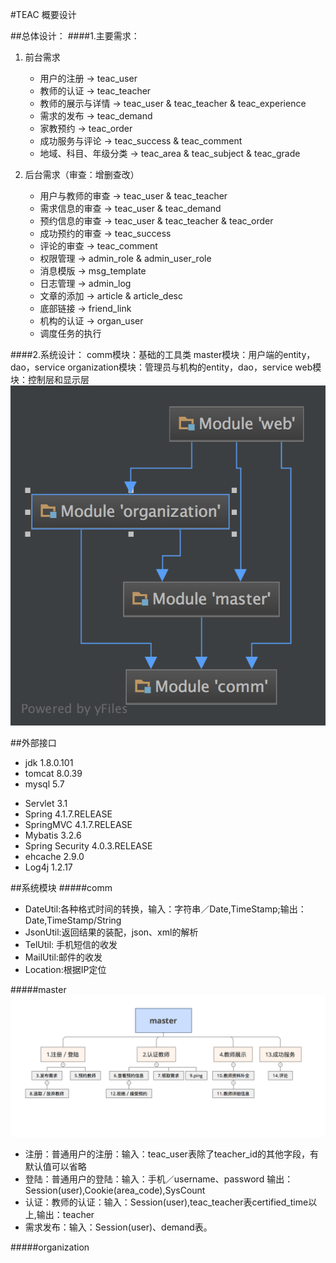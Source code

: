 #TEAC 概要设计

##总体设计：
####1.主要需求：
1. 前台需求

    + 用户的注册 -> teac_user 
    + 教师的认证 -> teac_teacher
    + 教师的展示与详情 -> teac_user & teac_teacher & teac_experience
    + 需求的发布 -> teac_demand
    + 家教预约 -> teac_order
    + 成功服务与评论 -> teac_success & teac_comment
    + 地域、科目、年级分类 -> teac_area & teac_subject & teac_grade

2. 后台需求（审查：增删查改）

    + 用户与教师的审查 -> teac_user & teac_teacher
    + 需求信息的审查 -> teac_user & teac_demand
    + 预约信息的审查 -> teac_user & teac_teacher & teac_order
    + 成功预约的审查 -> teac_success
    + 评论的审查 -> teac_comment
    + 权限管理 -> admin_role & admin_user_role
    + 消息模版 -> msg_template
    + 日志管理 -> admin_log
    + 文章的添加 -> article & article_desc
    + 底部链接 -> friend_link
    + 机构的认证 -> organ_user
    + 调度任务的执行 
    
####2.系统设计：
comm模块：基础的工具类
master模块：用户端的entity，dao，service
organization模块：管理员与机构的entity，dao，service
web模块：控制层和显示层
![overallDesign](img/overallDesign.png)
    
##外部接口
- jdk 1.8.0.101
- tomcat 8.0.39
- mysql 5.7
    
+ Servlet 3.1
+ Spring 4.1.7.RELEASE
+ SpringMVC 4.1.7.RELEASE
+ Mybatis 3.2.6
+ Spring Security 4.0.3.RELEASE
+ ehcache 2.9.0
+ Log4j 1.2.17

##系统模块
#####comm
- DateUtil:各种格式时间的转换，输入：字符串／Date,TimeStamp;输出：Date,TimeStamp/String
- JsonUtil:返回结果的装配，json、xml的解析
- TelUtil: 手机短信的收发
- MailUtil:邮件的收发
- Location:根据IP定位

#####master
![masterDesign](img/masterDesign.png)
- 注册：普通用户的注册：输入：teac_user表除了teacher_id的其他字段，有默认值可以省略
- 登陆：普通用户的登陆：输入：手机／username、password 输出：Session(user),Cookie(area_code),SysCount
- 认证：教师的认证：输入：Session(user),teac_teacher表certified_time以上,输出：teacher
- 需求发布：输入：Session(user)、demand表。

#####organization




    

    
    

    

    
